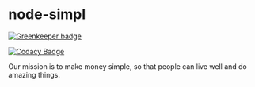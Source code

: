 # node-simpl

[![Greenkeeper badge](https://badges.greenkeeper.io/manikandants/node-simpl.svg)](https://greenkeeper.io/)

[![Codacy Badge](https://api.codacy.com/project/badge/Grade/a44837fa93bd42e89b215dddd1484670)](https://www.codacy.com/app/manikandan-citeee/node-simpl?utm_source=github.com&utm_medium=referral&utm_content=manikandants/node-simpl&utm_campaign=badger)

Our mission is to make money simple, so that people can live well and do amazing things.
